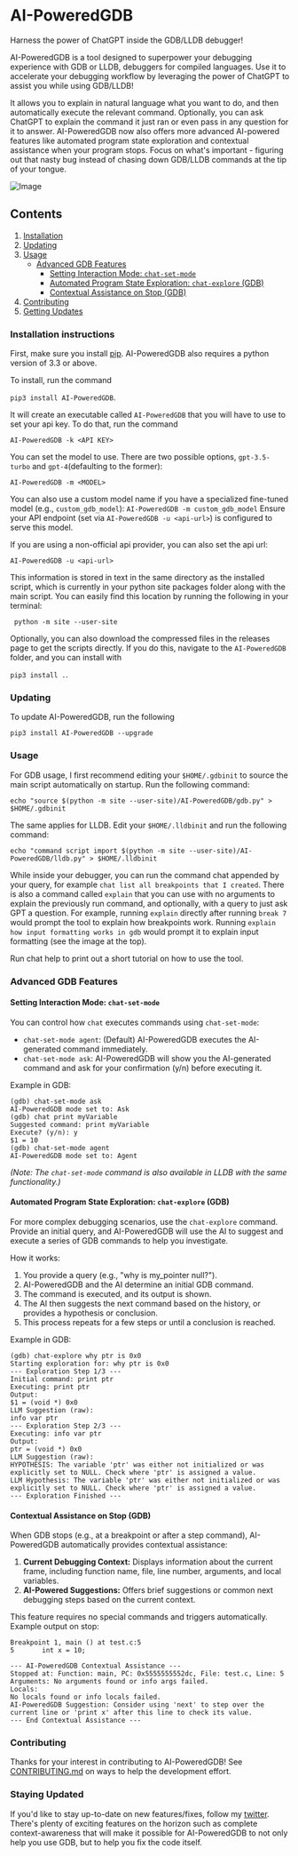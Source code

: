 # AI-PoweredGDB
Harness the power of ChatGPT inside the GDB/LLDB debugger!


AI-PoweredGDB is a tool designed to superpower your debugging experience with GDB or LLDB, debuggers for compiled languages. Use it to accelerate your debugging workflow by leveraging the power of ChatGPT to assist you while using GDB/LLDB! 

It allows you to explain in natural language what you want to do, and then automatically execute the relevant command. Optionally, you can ask ChatGPT to explain the command it just ran or even pass in any question for it to answer. AI-PoweredGDB now also offers more advanced AI-powered features like automated program state exploration and contextual assistance when your program stops. Focus on what's important - figuring out that nasty bug instead of chasing down GDB/LLDB commands at the tip of your tongue.

![Image](https://lh5.googleusercontent.com/xZMLwWWxavqYjC3fyCIZJ0m-s-f-XEoiOeWGbxRrw3dWoukUoWzJJ4iiBkVO2Vtiyr4K6o0WkTs7B40TapeBPIYwgVRVhDXGVjB4tFYoKH3_nK847nYXl3pISB6dEP6Wp_o0uPlfJOjCrLspm0_VNw)

## Contents

1. [Installation](#installation-intructions)
2. [Updating](#updating)
3. [Usage](#usage)
    * [Advanced GDB Features](#advanced-gdb-features)
        * [Setting Interaction Mode: `chat-set-mode`](#setting-interaction-mode-chat-set-mode)
        * [Automated Program State Exploration: `chat-explore` (GDB)](#automated-program-state-exploration-chat-explore-gdb)
        * [Contextual Assistance on Stop (GDB)](#contextual-assistance-on-stop-gdb)
4. [Contributing](#contributing)
5. [Getting Updates](#getting-updates)

### Installation instructions
First, make sure you install [pip](https://pip.pypa.io/en/stable/installation/). AI-PoweredGDB also
requires a python version of 3.3 or above.

To install, run the command 

```pip3 install AI-PoweredGDB```. 

It will create an executable called ```AI-PoweredGDB``` that you will have to use to set your api key. 
To do that, run the command

```AI-PoweredGDB -k <API KEY> ```

You can set the model to use. There are two possible options, ```gpt-3.5-turbo``` and ```gpt-4```(defaulting to the former):

```AI-PoweredGDB -m <MODEL>```

You can also use a custom model name if you have a specialized fine-tuned model (e.g., `custom_gdb_model`):
```AI-PoweredGDB -m custom_gdb_model```
Ensure your API endpoint (set via `AI-PoweredGDB -u <api-url>`) is configured to serve this model.

If you are using a non-official api provider, you can also set the api url:

```AI-PoweredGDB -u <api-url>```

This information is stored in text in the same directory as the installed script, which is currently in your python site packages
folder along with the main script. You can easily find this location by running the following in your terminal:

``` python -m site --user-site```

Optionally, you can also download the compressed files in the releases page to get the scripts directly.
If you do this, navigate to the ```AI-PoweredGDB``` folder, and you can install with

```pip3 install .```.

### Updating

To update AI-PoweredGDB, run the following

```pip3 install AI-PoweredGDB --upgrade```


### Usage
For GDB usage, I first recommend editing your ```$HOME/.gdbinit``` to source the main script automatically on startup. Run the following command:

```echo "source $(python -m site --user-site)/AI-PoweredGDB/gdb.py" > $HOME/.gdbinit```

The same applies for LLDB. Edit your ```$HOME/.lldbinit``` and run the following command:

```echo "command script import $(python -m site --user-site)/AI-PoweredGDB/lldb.py" > $HOME/.lldbinit```

While inside your debugger, you can run the command chat appended by your query, for example ```chat list all breakpoints that I created```. 
There is also a command called ```explain``` that you can use with no arguments to explain the previously run command, 
and optionally, with a query to just ask GPT a question. For example, running ```explain``` directly after running 
```break 7``` would prompt the tool to explain how breakpoints work. Running ```explain how input formatting works in gdb``` 
would prompt it to explain input formatting (see the image at the top).

Run chat help to print out a short tutorial on how to use the tool.

### Advanced GDB Features

#### Setting Interaction Mode: `chat-set-mode`
You can control how `chat` executes commands using `chat-set-mode`:
*   `chat-set-mode agent`: (Default) AI-PoweredGDB executes the AI-generated command immediately.
*   `chat-set-mode ask`: AI-PoweredGDB will show you the AI-generated command and ask for your confirmation (y/n) before executing it.

Example in GDB:
```gdb
(gdb) chat-set-mode ask
AI-PoweredGDB mode set to: Ask
(gdb) chat print myVariable
Suggested command: print myVariable
Execute? (y/n): y
$1 = 10 
(gdb) chat-set-mode agent
AI-PoweredGDB mode set to: Agent
```
*(Note: The `chat-set-mode` command is also available in LLDB with the same functionality.)*

#### Automated Program State Exploration: `chat-explore` (GDB)
For more complex debugging scenarios, use the `chat-explore` command. Provide an initial query, and AI-PoweredGDB will use the AI to suggest and execute a series of GDB commands to help you investigate.

How it works:
1. You provide a query (e.g., "why is my_pointer null?").
2. AI-PoweredGDB and the AI determine an initial GDB command.
3. The command is executed, and its output is shown.
4. The AI then suggests the next command based on the history, or provides a hypothesis or conclusion.
5. This process repeats for a few steps or until a conclusion is reached.

Example in GDB:
```gdb
(gdb) chat-explore why ptr is 0x0
Starting exploration for: why ptr is 0x0
--- Exploration Step 1/3 ---
Initial command: print ptr
Executing: print ptr
Output:
$1 = (void *) 0x0
LLM Suggestion (raw):
info var ptr
--- Exploration Step 2/3 ---
Executing: info var ptr
Output:
ptr = (void *) 0x0
LLM Suggestion (raw):
HYPOTHESIS: The variable 'ptr' was either not initialized or was explicitly set to NULL. Check where 'ptr' is assigned a value.
LLM Hypothesis: The variable 'ptr' was either not initialized or was explicitly set to NULL. Check where 'ptr' is assigned a value.
--- Exploration Finished ---
```

#### Contextual Assistance on Stop (GDB)
When GDB stops (e.g., at a breakpoint or after a step command), AI-PoweredGDB automatically provides contextual assistance:
1.  **Current Debugging Context:** Displays information about the current frame, including function name, file, line number, arguments, and local variables.
2.  **AI-Powered Suggestions:** Offers brief suggestions or common next debugging steps based on the current context.

This feature requires no special commands and triggers automatically. Example output on stop:
```gdb
Breakpoint 1, main () at test.c:5
5	    int x = 10;

--- AI-PoweredGDB Contextual Assistance ---
Stopped at: Function: main, PC: 0x5555555552dc, File: test.c, Line: 5
Arguments: No arguments found or info args failed.
Locals:
No locals found or info locals failed.
AI-PoweredGDB Suggestion: Consider using 'next' to step over the current line or 'print x' after this line to check its value.
--- End Contextual Assistance ---
```

### Contributing
Thanks for your interest in contributing to AI-PoweredGDB! See [CONTRIBUTING.md](CONTRIBUTING.md) on ways to
help the development effort. 

### Staying Updated

If you'd like to stay up-to-date on new features/fixes, follow my [twitter](https://twitter.com/pranay__gosar). There's plenty
of exciting features on the horizon such as complete context-awareness that will make it possible
for AI-PoweredGDB to not only help you use GDB, but to help you fix the code itself.
